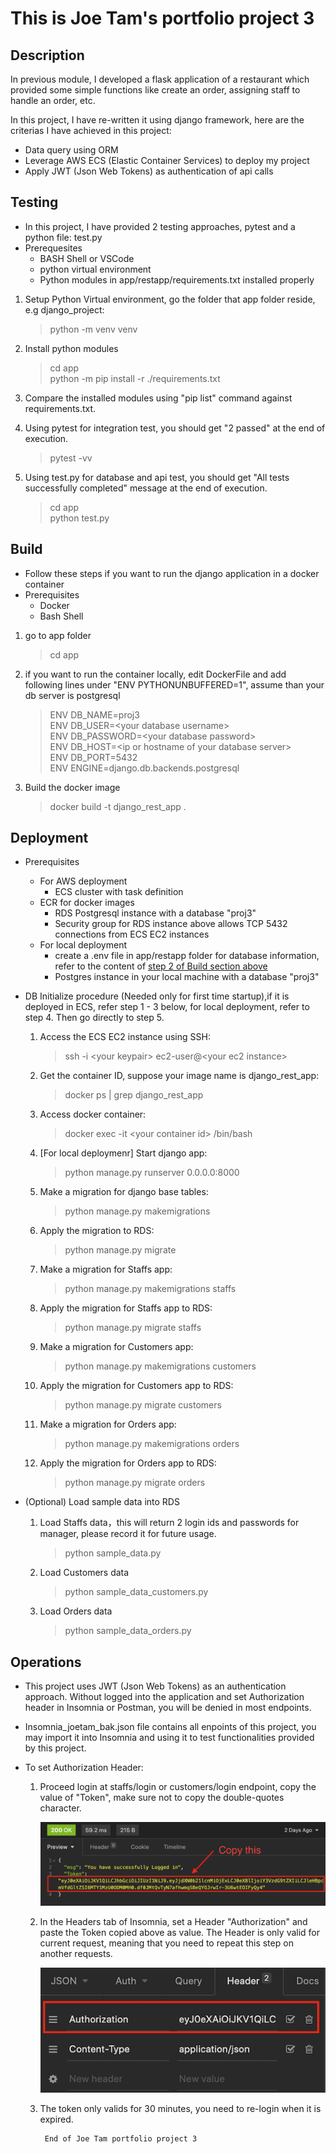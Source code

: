 # This is Joe Tam's portfolio project 3

## Description
In previous module, I developed a flask application of a restaurant which provided some simple functions like create an order, assigning staff to handle an order, etc.

In this project, I have re-written it using django framework, here are the criterias I have achieved in this project:

- Data query using ORM
- Leverage AWS ECS (Elastic Container Services) to deploy my project
- Apply JWT (Json Web Tokens) as authentication of api calls

## Testing
* In this project, I have provided 2 testing approaches, pytest and a python file: test.py
* Prerequesites
    - BASH Shell or VSCode
    - python virtual environment
    - Python modules in app/restapp/requirements.txt installed properly

1. Setup Python Virtual environment, go the folder that app folder reside, e.g django_project:
    > python -m venv venv
2. Install python modules
    > cd app  
    > python -m pip install -r ./requirements.txt
3. Compare the installed modules using "pip list" command against requirements.txt.

4. Using pytest for integration test, you should get "2 passed" at the end of execution.
    > pytest -vv
5. Using test.py for database and api test, you should get "All tests successfully completed" message at the end of execution.
    > cd app  
    > python test.py
 
## Build
* Follow these steps if you want to run the django application in a docker container
* Prerequisites
    - Docker 
    - Bash Shell
1. go to app folder
    > cd app
2. <a id="db"></a>if you want to run the container locally, edit DockerFile and add following lines under "ENV PYTHONUNBUFFERED=1", assume than your db server is postgresql
    > ENV DB_NAME=proj3  
    > ENV DB_USER=\<your database username>  
    > ENV DB_PASSWORD=\<your database password>  
    > ENV DB_HOST=\<ip or hostname of your database server>  
    > ENV DB_PORT=5432  
    > ENV ENGINE=django.db.backends.postgresql
    
3. Build the docker image
    > docker build -t django_rest_app .

## Deployment
*  Prerequisites
    - For AWS deployment
        - ECS cluster with task definition
     - ECR for docker images
        - RDS Postgresql instance with a database "proj3"
        - Security group for RDS instance above allows TCP 5432 connections from ECS EC2 instances
    - For local deployment
        - create a .env file in app/restapp folder for database information, refer to the content of [step 2 of Build section above](#db)
        - Postgres instance in your local machine with a database "proj3"
* DB Initialize procedure (Needed only for first time startup),if it is deployed in ECS, refer step 1 - 3 below, for local deployment, refer to step 4. Then go directly to step 5.

    1. Access the ECS EC2 instance using SSH:
        > ssh -i \<your keypair> ec2-user@\<your ec2 instance>
    2. Get the container ID, suppose your image name is django_rest_app:
        > docker ps | grep django_rest_app
    3. Access docker container:
        > docker exec -it \<your container id> /bin/bash
    4. [For local deploymenr] Start django app:
        > python manage.py runserver 0.0.0.0:8000
    5. Make a migration for django base tables:
        > python manage.py makemigrations
    6. Apply the migration to RDS:    
        > python manage.py migrate
    7. Make a migration for Staffs app:
        > python manage.py makemigrations staffs
    8. Apply the migration for Staffs app to RDS: 
        > python manage.py migrate staffs
    9. Make a migration for Customers app:
        > python manage.py makemigrations customers
    10. Apply the migration for Customers app to RDS: 
        > python manage.py migrate customers
    11. Make a migration for Orders app:
        > python manage.py makemigrations orders
    12. Apply the migration for Orders app to RDS:
        > python manage.py migrate orders

* (Optional) Load sample data into RDS
    1.  Load Staffs data，this will return 2 login ids and passwords for manager, please record it for future usage.
        > python sample_data.py
    2.  Load Customers data
        > python sample_data_customers.py
    3.  Load Orders data
        > python sample_data_orders.py  

## Operations
* This project uses JWT (Json Web Tokens) as an authentication approach. Without logged into the application and set Authorization header in Insomnia or Postman, you will be denied in most endpoints.
* Insomnia_joetam_bak.json file contains all enpoints of this project, you may import it into Insomnia and using it to test functionalities provided by this project.  
* To set Authorization Header:

    1. Proceed login at staffs/login or customers/login endpoint, copy the value of "Token", make sure not to copy the double-quotes character.

        ![login](login.png)

    2. In the Headers tab of Insomnia, set a Header "Authorization" and paste the Token copied above as value.
    The Header is only valid for current request, meaning that you need to repeat this step on another requests.

        ![test](set_token.png)

    3. The token only valids for 30 minutes, you need to re-login when it is expired.

        
        
            
            End of Joe Tam portfolio project 3





    
